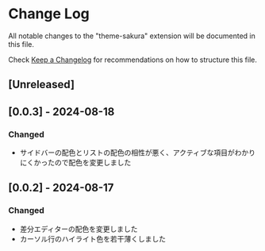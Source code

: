 # Change Log

All notable changes to the "theme-sakura" extension will be documented in this file.

Check [Keep a Changelog](http://keepachangelog.com/) for recommendations on how to structure this file.

## [Unreleased]

## [0.0.3] - 2024-08-18

### Changed

- サイドバーの配色とリストの配色の相性が悪く、アクティブな項目がわかりにくかったので配色を変更しました

## [0.0.2] - 2024-08-17

### Changed

- 差分エディターの配色を変更しました
- カーソル行のハイライト色を若干薄くしました